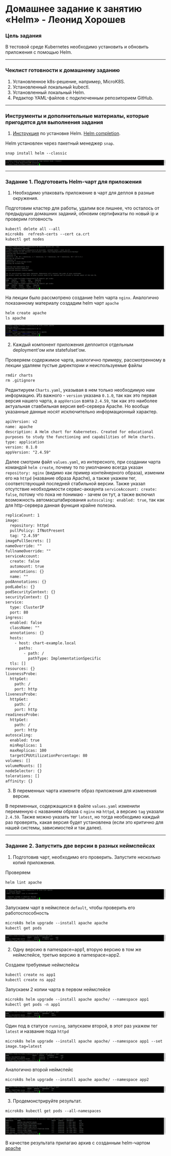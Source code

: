 # Домашнее задание к занятию «Helm» - Леонид Хорошев

### Цель задания

В тестовой среде Kubernetes необходимо установить и обновить приложения с помощью Helm.

------

### Чеклист готовности к домашнему заданию

1. Установленное k8s-решение, например, MicroK8S.
2. Установленный локальный kubectl.
3. Установленный локальный Helm.
4. Редактор YAML-файлов с подключенным репозиторием GitHub.

------

### Инструменты и дополнительные материалы, которые пригодятся для выполнения задания

1. [Инструкция](https://helm.sh/docs/intro/install/) по установке Helm. [Helm completion](https://helm.sh/docs/helm/helm_completion/).

Helm установлен через пакетный менеджер `snap`.
```
snap install helm --classic
```

![Alt_text](https://github.com/LeonidKhoroshev/kuber-homeworks/blob/main/2.5/screenshots/k8s1.png)

------

### Задание 1. Подготовить Helm-чарт для приложения

1. Необходимо упаковать приложение в чарт для деплоя в разные окружения.

Подготовим кластер для работы, удалим все лишнее, что осталось от предыдущих домашних заданий, обновим сертификаты по новый ip и проверим готовность
```
kubectl delete all --all
microk8s  refresh-certs --cert ca.crt
kubectl get nodes
```

![Alt_text](https://github.com/LeonidKhoroshev/kuber-homeworks/blob/main/2.5/screenshots/k8s2.png)

На лекции было рассмотрено создание helm чарта `nginx`. Аналогично показанному материалу создадим helm чарт `apache`
```
helm create apache
ls apache
```

![Alt_text](https://github.com/LeonidKhoroshev/kuber-homeworks/blob/main/2.5/screenshots/k8s3.png)

2. Каждый компонент приложения деплоится отдельным deployment’ом или statefulset’ом.

Проверяем содержимое чарта, аналогично примеру, рассмотренному в лекции удаляем пустые директории и неиспользуемые файлы
```
rmdir charts
rm .gitignore
```

Редактируем `Charts.yaml`, указывая в нем только необходимую нам информацию. Из важного - `version` указана `0.1.0`, так как это первая версия нашего чарта, а `appVersion` взята `2.4.59`, так как это наиболее актуальная ставбильная версия веб-сервера Apache. Но вообще указанные данные носят исключительно информационный характер.
```
apiVersion: v2
name: apache
description: A Helm chart for Kubernetes. Created for educational purposes to study the functioning and capabilities of Helm charts.
type: application
version: 0.1.0
appVersion: "2.4.59"
```

Далее смотрим файл `values.yaml`, из интересного, при создании чарта командой `helm create`, почему то по умолчанию всегда указан `repository: nginx` (видимо как пример контейнерного образа), изменим его на `httpd` (название образа Apache), а также укажем тег, соответствующий последней стабильной версии. Также указал отсутствие необходимости сервис-аккаунта `serviceAccount: create: false`, потому что пока не понимаю - зачем он тут, а также включил возможность автомасштабирования `autoscaling: enabled: true`, так как для http-сервера данная функция крайне полезна.
```
replicaCount: 1
image:
  repository: httpd
  pullPolicy: IfNotPresent
  tag: "2.4.59"
imagePullSecrets: []
nameOverride: ""
fullnameOverride: ""
serviceAccount:
  create: false
  automount: true
  annotations: {}
  name: ""
podAnnotations: {}
podLabels: {}
podSecurityContext: {}
securityContext: {}
service:
  type: ClusterIP
  port: 80
ingress:
  enabled: false
  className: ""
  annotations: {}
  hosts:
    - host: chart-example.local
      paths:
        - path: /
          pathType: ImplementationSpecific
  tls: []
resources: {}
livenessProbe:
  httpGet:
    path: /
    port: http
livenessProbe:
  httpGet:
    path: /
    port: http
readinessProbe:
  httpGet:
    path: /
    port: http
autoscaling:
  enabled: true
  minReplicas: 1
  maxReplicas: 100
  targetCPUUtilizationPercentage: 80
volumes: []
volumeMounts: []
nodeSelector: {}
tolerations: []
affinity: {}
```



3. В переменных чарта измените образ приложения для изменения версии.

В переменных, содержащихся в файле `values.yaml` изменили переменную с названием образа с `nginx` на `httpd`, а версию `tag` указали `2.4.59`. Также  можно указать тег `latest`, но тогда необходимо каждый раз проверять, какая версия будет установлена (если это критично для нашей системы, зависимостей и так далее). 

------
### Задание 2. Запустить две версии в разных неймспейсах

1. Подготовив чарт, необходимо его проверить. Запуститe несколько копий приложения.

Проверяем
```
helm lint apache
```

![Alt_text](https://github.com/LeonidKhoroshev/kuber-homeworks/blob/main/2.5/screenshots/k8s4.png)

Запускаем чарт в неймспесе `default`, чтобы проверить его работоспособность
```
microk8s helm upgrade --install apache apache
kubectl get pods
```

![Alt_text](https://github.com/LeonidKhoroshev/kuber-homeworks/blob/main/2.5/screenshots/k8s5.png)

2. Одну версию в namespace=app1, вторую версию в том же неймспейсе, третью версию в namespace=app2.

Создаем требуемые неймспейсы
```
kubectl create ns app1
kubectl create ns app2
```

Запускаем 2 копии чарта в первом неймспейсе
```
microk8s helm upgrade --install apache apache/ --namespace app1
kubectl get pods -n app1
```

![Alt_text](https://github.com/LeonidKhoroshev/kuber-homeworks/blob/main/2.5/screenshots/k8s6.png)

Один под в статусе `running`, запускаем второй, в этот раз укажем тег `latest` и название пода `httpd`
```
microk8s helm upgrade --install apache apache/ --namespace app1 --set image.tag=latest
```

![Alt_text](https://github.com/LeonidKhoroshev/kuber-homeworks/blob/main/2.5/screenshots/k8s7.png)

Аналогично второй неймспейс
```
microk8s helm upgrade --install apache apache/ --namespace app2
```

![Alt_text](https://github.com/LeonidKhoroshev/kuber-homeworks/blob/main/2.5/screenshots/k8s8.png)

3. Продемонстрируйте результат.
```
microk8s kubectl get pods --all-namespaces
```

![Alt_text](https://github.com/LeonidKhoroshev/kuber-homeworks/blob/main/2.5/screenshots/k8s9.png)

В качестве результата прилагаю архив с созданным helm-чартом [apache](https://github.com/LeonidKhoroshev/kuber-homeworks/blob/hw-10/2.5/apache-chart.tar.gz)

